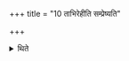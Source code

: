 +++
title = "10 ताभिरेहीति सम्प्रेष्यति"

+++

<details><summary>थिते</summary>

ताभिरेहीति सम्प्रेष्यति १०
</details>
